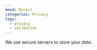 ```yaml
---
mood: Direct
categories: Privacy
tags:
  - privacy
  - validation
---
```

We use secure servers to store your data.